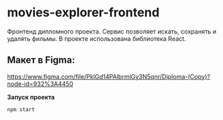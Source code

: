 # movies-explorer-frontend

Фронтенд дипломного проекта. Сервис позволяет искать, сохранять и удалять фильмы. В проекте использована библиотека React.

## Макет в Figma:

https://www.figma.com/file/PklGd14PAlbrmlGy3N5qnr/Diploma-(Copy)?node-id=932%3A4450

**Запуск проекта**

```
npm start
```
